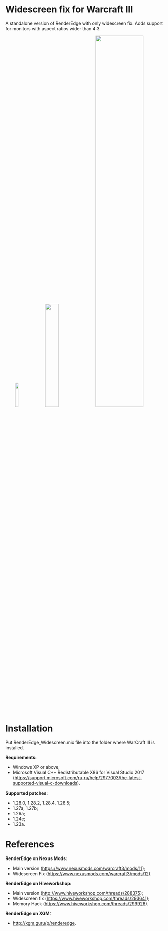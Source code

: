 # Widescreen fix for Warcraft III
A standalone version of RenderEdge with only widescreen fix.
Adds support for monitors with aspect ratios wider than 4:3.
<p align="center">
  <img src="1.png" width="14%"/>
  <img src="2.png" width="29%"/>
  <img src="3.png" width="55%"/>
</p>

# Installation
Put RenderEdge_Widescreen.mix file into the folder where WarCraft III is installed.

**Requirements:**
- Windows XP or above;
- Microsoft Visual C++ Redistributable X86 for Visual Studio 2017 (https://support.microsoft.com/ru-ru/help/2977003/the-latest-supported-visual-c-downloads).

**Supported patches:**
- 1.28.0, 1.28.2, 1.28.4, 1.28.5;
- 1.27a, 1.27b;
- 1.26a;
- 1.24e;
- 1.23a.

# References
**RenderEdge on Nexus Mods:**
- Main version (https://www.nexusmods.com/warcraft3/mods/11);
- Widescreen Fix (https://www.nexusmods.com/warcraft3/mods/12).

**RenderEdge on Hiveworkshop:**
- Main version (http://www.hiveworkshop.com/threads/288375);
- Widescreen fix (https://www.hiveworkshop.com/threads/293641);
- Memory Hack (https://www.hiveworkshop.com/threads/299926).

**RenderEdge on XGM:**
- http://xgm.guru/p/renderedge.
